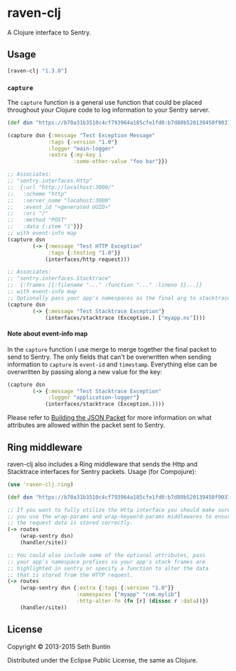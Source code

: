 # raven-clj

A Clojure interface to Sentry.

## Usage

```clojure
[raven-clj "1.3.0"]
```

### `capture`

The `capture` function is a general use function that could be placed throughout your Clojure code to log information to your Sentry server.

```clojure
(def dsn "https://b70a31b3510c4cf793964a185cfe1fd0:b7d80b520139450f903720eb7991bf3d@example.com/1")

(capture dsn {:message "Test Exception Message"
             :tags {:version "1.0"}
             :logger "main-logger"
             :extra {:my-key 1
                     :some-other-value "foo bar"}})

;; Associates:
;; "sentry.interfaces.Http"
;;  {:url "http://localhost:3000/"
;;   :scheme "http"
;;   :server_name "locahost:3000"
;;   :event_id "<generated UUID>"
;;   :uri "/"
;;   :method "POST"
;;   :data {:item "1"}}}
;; with event-info map
(capture dsn
        (-> {:message "Test HTTP Exception"
             :tags {:testing "1.0"}}
            (interfaces/http request)))

;; Associates:
;; "sentry.interfaces.Stacktrace"
;;  {:frames [{:filename "..." :function "..." :lineno 1}...]}
;; with event-info map
;; Optionally pass your app's namespaces as the final arg to stacktrace
(capture dsn
        (-> {:message "Test Stacktrace Exception"}
            (interfaces/stacktrace (Exception.) ["myapp.ns"])))
```

#### Note about event-info map

In the `capture` function I use merge to merge together the final packet to send to Sentry.  The only fields that can't be overwritten when sending information
to `capture` is `event-id` and `timestamp`.  Everything else can be overwritten by passing along a new value for the key:

```clojure
(capture dsn
        (-> {:message "Test Stacktrace Exception"
             :logger "application-logger"}
            (interfaces/stacktrace (Exception.))))
```

Please refer to [Building the JSON Packet](http://sentry.readthedocs.org/en/latest/developer/client/index.html#building-the-json-packet) for more information on what
attributes are allowed within the packet sent to Sentry.

## Ring middleware

raven-clj also includes a Ring middleware that sends the Http and Stacktrace interfaces for Sentry packets.  Usage (for Compojure):

```clojure
(use 'raven-clj.ring)

(def dsn "https://b70a31b3510c4cf793964a185cfe1fd0:b7d80b520139450f903720eb7991bf3d@example.com/1")

;; If you want to fully utilize the Http interface you should make sure
;; you use the wrap-params and wrap-keyword-params middlewares to ensure
;; the request data is stored correctly.
(-> routes
    (wrap-sentry dsn)
    (handler/site))

;; You could also include some of the optional attributes, pass
;; your app's namespace prefixes so your app's stack frames are
;; highlighted in sentry or specify a function to alter the data
;; that is stored from the HTTP request.
(-> routes
    (wrap-sentry dsn {:extra {:tags {:version "1.0"}}
                      :namespaces ["myapp" "com.mylib"]
                      :http-alter-fn (fn [r] (dissoc r :data))})
    (handler/site))
```

## License

Copyright © 2013-2015 Seth Buntin

Distributed under the Eclipse Public License, the same as Clojure.
